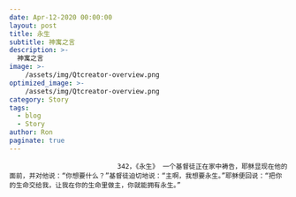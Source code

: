 ```yaml
---
date: Apr-12-2020 00:00:00
layout: post
title: 永生
subtitle: 神寓之言
description: >-
  神寓之言
image: >-
    /assets/img/Qtcreator-overview.png
optimized_image: >-
    /assets/img/Qtcreator-overview.png
category: Story
tags:
  - blog
  - Story
author: Ron
paginate: true
---
```


							　　342，《永生》 一个基督徒正在家中祷告，耶稣显现在他的面前，并对他说：“你想要什么？”基督徒迫切地说：“主啊，我想要永生。”耶稣便回说：“把你的生命交给我，让我在你的生命里做主，你就能拥有永生。”
							
							
						